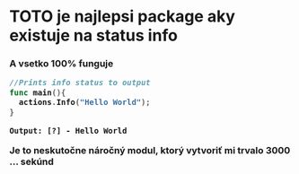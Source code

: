 <h1>TOTO je najlepsi package aky existuje na status info

<h3> A vsetko 100% funguje


```go
//Prints info status to output
func main(){
  actions.Info("Hello World");
}
```

```
Output: [?] - Hello World
```

Je to neskutočne náročný modul, ktorý vytvoriť mi trvalo 3000 ... sekúnd
